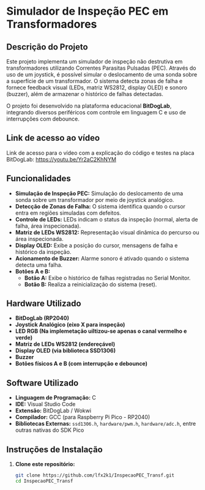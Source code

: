 # Simulador de Inspeção PEC em Transformadores

## Descrição do Projeto
Este projeto implementa um simulador de inspeção não destrutiva em transformadores utilizando Correntes Parasitas Pulsadas (PEC). Através do uso de um joystick, é possível simular o deslocamento de uma sonda sobre a superfície de um transformador. O sistema detecta zonas de falha e fornece feedback visual (LEDs, matriz WS2812, display OLED) e sonoro (buzzer), além de armazenar o histórico de falhas detectadas.

O projeto foi desenvolvido na plataforma educacional **BitDogLab**, integrando diversos periféricos com controle em linguagem C e uso de interrupções com debounce.

## Link de acesso ao vídeo

Link de acesso para o vídeo com a explicação do código e testes na placa BitDogLab: https://youtu.be/Yr2aC2KhNYM

## Funcionalidades
- **Simulação de Inspeção PEC:** Simulação do deslocamento de uma sonda sobre um transformador por meio de joystick analógico.
- **Detecção de Zonas de Falha:** O sistema identifica quando o cursor entra em regiões simuladas com defeitos.
- **Controle de LEDs:** LEDs indicam o status da inspeção (normal, alerta de falha, área inspecionada).
- **Matriz de LEDs WS2812:** Representação visual dinâmica do percurso ou área inspecionada.
- **Display OLED:** Exibe a posição do cursor, mensagens de falha e histórico da inspeção.
- **Acionamento de Buzzer:** Alarme sonoro é ativado quando o sistema detecta uma falha.
- **Botões A e B:**  
  - **Botão A:** Exibe o histórico de falhas registradas no Serial Monitor.  
  - **Botão B:** Realiza a reinicialização do sistema (reset).

## Hardware Utilizado
- **BitDogLab (RP2040)**
- **Joystick Analógico (eixo X para inspeção)**
- **LED RGB (Na implemetação uiltizou-se apenas o canal vermelho e verde)**
- **Matriz de LEDs WS2812 (endereçável)**
- **Display OLED (via biblioteca SSD1306)**
- **Buzzer**
- **Botões físicos A e B (com interrupção e debounce)**

## Software Utilizado
- **Linguagem de Programação:** C
- **IDE:** Visual Studio Code
- **Extensão:** BitDogLab / Wokwi
- **Compilador:** GCC (para Raspberry Pi Pico - RP2040)
- **Bibliotecas Externas:** `ssd1306.h`, `hardware/pwm.h`, `hardware/adc.h`, entre outras nativas do SDK Pico

## Instruções de Instalação
1. **Clone este repositório:**
   ```bash
   git clone https://github.com/lfx2k1/InspecaoPEC_Transf.git
   cd InspecaoPEC_Transf
